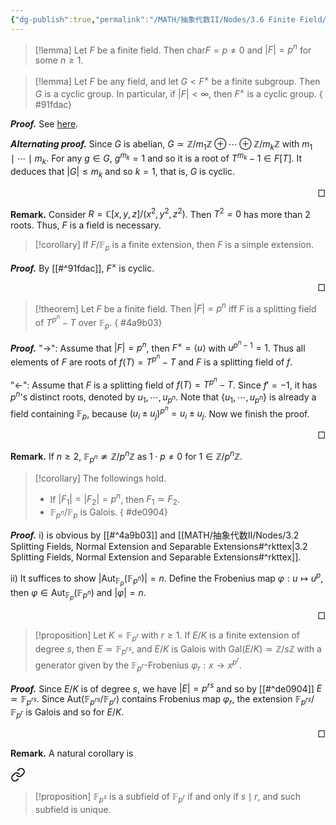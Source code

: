 ```yaml
---
{"dg-publish":true,"permalink":"/MATH/抽象代数II/Nodes/3.6 Finite Field/","dgPassFrontmatter":true}
---
```



> [!lemma]
> Let $F$ be a finite field. Then $\mathrm{char} F=p\neq 0$ and $|F|=p^n$ for some $n\geqslant 1$. 

> [!lemma]
> Let $F$ be any field, and let $G<F^{\times}$ be a finite subgroup. Then $G$ is a cyclic group. In particular, if $|F|<\infty$, then $F^\times$ is a cyclic group.
{ #91fdac}


**_Proof._**
See [here](https://math.stackexchange.com/questions/59903/finite-subgroups-of-the-multiplicative-group-of-a-field-are-cyclic). 

***Alternating proof.*** Since $G$ is abelian, $G\simeq \mathbb{Z}/m_1\mathbb{Z}\oplus\cdots\oplus \mathbb{Z}/m_k\mathbb{Z}$ with $m_1\mid\cdots\mid m_k$. For any $g\in G$, $g^{m_k}=1$ and so it is a root of $T^{m_k}-1\in F[T]$. It deduces that $|G|\leqslant m_k$ and so $k=1$, that is, $G$ is cyclic.
<p align="right">□</p>


**Remark.** Consider $R=\mathbb{C}[x,y,z]/(x^2,y^2,z^2)$. Then $T^2=0$ has more than $2$ roots. Thus, $F$ is a field is necessary. 

> [!corollary] 
> If $F/\mathbb{F}_p$ is a finite extension, then $F$ is a simple extension.

**_Proof._**
By [[#^91fdac]], $F^\times$ is cyclic.
<p align="right">□</p>


> [!theorem]
> Let $F$ be a finite field. Then $|F|=p^n$ iff $F$ is a splitting field of $T^{p^n}-T$ over $\mathbb{F}_p$.
{ #4a9b03}


**_Proof._**
"->": Assume that $|F|=p^n$, then $F^\times=\left\langle u\right\rangle$ with $u^{p^n-1}=1$. Thus all elements of $F$ are roots of $f(T)=T^{p^n}-T$ and $F$ is a splitting field of $f$.

"<-": Assume that $F$ is a splitting field of $f(T)=T^{p^n}-T$. Since $f'= -1$, it has $p^n$'s distinct roots, denoted by $u_1,\cdots,u_{p^n}$. Note that $\{u_1,\cdots,u_{p^n}\}$ is already a field containing $\mathbb{F}_p$, because $(u_i\pm u_j)^{p^n}=u_i\pm u_j$. Now we finish the proof.
<p align="right">□</p>


**Remark.** If $n\geqslant 2$, $\mathbb{F}_{p^n}\not\simeq \mathbb{Z}/p^n\mathbb{Z}$ as $1\cdot p\neq 0$ for $1\in \mathbb{Z}/p^n\mathbb{Z}$. 

> [!corollary]
> The followings hold.
> - If $|F_1|=|F_2|=p^n$, then $F_1\simeq F_2$.
> - $\mathbb{F}_{p^n}/\mathbb{F}_p$ is Galois.
{ #de0904}


**_Proof._**
i) is obvious by [[#^4a9b03]] and [[MATH/抽象代数II/Nodes/3.2 Splitting Fields, Normal Extension and Separable Extensions#^rkttex\|3.2 Splitting Fields, Normal Extension and Separable Extensions#^rkttex]]. 

ii) It suffices to show $|\mathrm{Aut}_{\mathbb{F}_p}(\mathbb{F}_{p^n})|=n$. Define the Frobenius map $\varphi:u\mapsto u^p$, then $\varphi\in\mathrm{Aut}_{\mathbb{F}_p}(\mathbb{F}_{p^n})$ and $|\varphi|=n$.
<p align="right">□</p>

> [!proposition]
> Let $K=\mathbb{F}_{p^r}$ with $r\geqslant 1$. If $E/K$ is a finite extension of degree $s$, then $E\simeq \mathbb{F}_{p^{rs}}$, and $E/K$ is Galois with $\mathrm{Gal}(E/K)\simeq \mathbb{Z}/s\mathbb{Z}$ with a generator given by the $\mathbb{F}_{p^r}$-Frobenius $\varphi_r:x\to x^{p^r}$.

**_Proof._**
Since $E/K$ is of degree $s$, we have $|E|=p^{rs}$ and so by [[#^de0904]] $E\simeq \mathbb{F}_{p^{rs}}$. Since $\mathrm{Aut}(\mathbb{F}_{p^{rs}}/\mathbb{F}_{p^r})$ contains Frobenius map $\varphi_r$, the extension $\mathbb{F}_{p^{rs}}/\mathbb{F}_{p^r}$ is Galois and so for $E/K$. 
<p align="right">□</p>


**Remark.** A natural corollary is


<div class="transclusion internal-embed is-loaded"><a class="markdown-embed-link" href="/MATH/Cards/Nodes/Properties of Finite Field/#9yfc3g" aria-label="Open link"><svg xmlns="http://www.w3.org/2000/svg" width="24" height="24" viewBox="0 0 24 24" fill="none" stroke="currentColor" stroke-width="2" stroke-linecap="round" stroke-linejoin="round" class="svg-icon lucide-link"><path d="M10 13a5 5 0 0 0 7.54.54l3-3a5 5 0 0 0-7.07-7.07l-1.72 1.71"></path><path d="M14 11a5 5 0 0 0-7.54-.54l-3 3a5 5 0 0 0 7.07 7.07l1.71-1.71"></path></svg></a><div class="markdown-embed">



> [!proposition]
> $\mathbb{F}_{p^s}$ is a subfield of $\mathbb{F}_{p^r}$ if and only if $s \mid r$, and such subfield is unique. 

</div></div>

